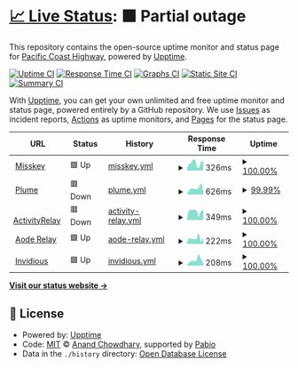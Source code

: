 # [📈 Live Status](https://upptime.seediqbale.xyz): <!--live status--> **🟧 Partial outage**

This repository contains the open-source uptime monitor and status page for [Pacific Coast Highway](https://upptime.seediqbale.xyz), powered by [Upptime](https://github.com/upptime/upptime).

[![Uptime CI](https://github.com/pchxyz/upptime/workflows/Uptime%20CI/badge.svg)](https://github.com/pchxyz/upptime/actions?query=workflow%3A%22Uptime+CI%22)
[![Response Time CI](https://github.com/pchxyz/upptime/workflows/Response%20Time%20CI/badge.svg)](https://github.com/pchxyz/upptime/actions?query=workflow%3A%22Response+Time+CI%22)
[![Graphs CI](https://github.com/pchxyz/upptime/workflows/Graphs%20CI/badge.svg)](https://github.com/pchxyz/upptime/actions?query=workflow%3A%22Graphs+CI%22)
[![Static Site CI](https://github.com/pchxyz/upptime/workflows/Static%20Site%20CI/badge.svg)](https://github.com/pchxyz/upptime/actions?query=workflow%3A%22Static+Site+CI%22)
[![Summary CI](https://github.com/pchxyz/upptime/workflows/Summary%20CI/badge.svg)](https://github.com/pchxyz/upptime/actions?query=workflow%3A%22Summary+CI%22)

With [Upptime](https://upptime.js.org), you can get your own unlimited and free uptime monitor and status page, powered entirely by a GitHub repository. We use [Issues](https://github.com/pchxyz/upptime/issues) as incident reports, [Actions](https://github.com/pchxyz/upptime/actions) as uptime monitors, and [Pages](https://upptime.seediqbale.xyz) for the status page.

<!--start: status pages-->
<!-- This summary is generated by Upptime (https://github.com/upptime/upptime) -->
<!-- Do not edit this manually, your changes will be overwritten -->
<!-- prettier-ignore -->
| URL | Status | History | Response Time | Uptime |
| --- | ------ | ------- | ------------- | ------ |
| <img alt="" src="https://icons.duckduckgo.com/ip3/seediqbale.xyz.ico" height="13"> [Misskey](https://seediqbale.xyz) | 🟩 Up | [misskey.yml](https://github.com/pchxyz/upptime/commits/HEAD/history/misskey.yml) | <details><summary><img alt="Response time graph" src="./graphs/misskey/response-time-week.png" height="20"> 326ms</summary><br><a href="https://upptime.seediqbale.xyz/history/misskey"><img alt="Response time 291" src="https://img.shields.io/endpoint?url=https%3A%2F%2Fraw.githubusercontent.com%2Fpchxyz%2Fupptime%2FHEAD%2Fapi%2Fmisskey%2Fresponse-time.json"></a><br><a href="https://upptime.seediqbale.xyz/history/misskey"><img alt="24-hour response time 405" src="https://img.shields.io/endpoint?url=https%3A%2F%2Fraw.githubusercontent.com%2Fpchxyz%2Fupptime%2FHEAD%2Fapi%2Fmisskey%2Fresponse-time-day.json"></a><br><a href="https://upptime.seediqbale.xyz/history/misskey"><img alt="7-day response time 326" src="https://img.shields.io/endpoint?url=https%3A%2F%2Fraw.githubusercontent.com%2Fpchxyz%2Fupptime%2FHEAD%2Fapi%2Fmisskey%2Fresponse-time-week.json"></a><br><a href="https://upptime.seediqbale.xyz/history/misskey"><img alt="30-day response time 295" src="https://img.shields.io/endpoint?url=https%3A%2F%2Fraw.githubusercontent.com%2Fpchxyz%2Fupptime%2FHEAD%2Fapi%2Fmisskey%2Fresponse-time-month.json"></a><br><a href="https://upptime.seediqbale.xyz/history/misskey"><img alt="1-year response time 291" src="https://img.shields.io/endpoint?url=https%3A%2F%2Fraw.githubusercontent.com%2Fpchxyz%2Fupptime%2FHEAD%2Fapi%2Fmisskey%2Fresponse-time-year.json"></a></details> | <details><summary><a href="https://upptime.seediqbale.xyz/history/misskey">100.00%</a></summary><a href="https://upptime.seediqbale.xyz/history/misskey"><img alt="All-time uptime 100.00%" src="https://img.shields.io/endpoint?url=https%3A%2F%2Fraw.githubusercontent.com%2Fpchxyz%2Fupptime%2FHEAD%2Fapi%2Fmisskey%2Fuptime.json"></a><br><a href="https://upptime.seediqbale.xyz/history/misskey"><img alt="24-hour uptime 100.00%" src="https://img.shields.io/endpoint?url=https%3A%2F%2Fraw.githubusercontent.com%2Fpchxyz%2Fupptime%2FHEAD%2Fapi%2Fmisskey%2Fuptime-day.json"></a><br><a href="https://upptime.seediqbale.xyz/history/misskey"><img alt="7-day uptime 100.00%" src="https://img.shields.io/endpoint?url=https%3A%2F%2Fraw.githubusercontent.com%2Fpchxyz%2Fupptime%2FHEAD%2Fapi%2Fmisskey%2Fuptime-week.json"></a><br><a href="https://upptime.seediqbale.xyz/history/misskey"><img alt="30-day uptime 100.00%" src="https://img.shields.io/endpoint?url=https%3A%2F%2Fraw.githubusercontent.com%2Fpchxyz%2Fupptime%2FHEAD%2Fapi%2Fmisskey%2Fuptime-month.json"></a><br><a href="https://upptime.seediqbale.xyz/history/misskey"><img alt="1-year uptime 100.00%" src="https://img.shields.io/endpoint?url=https%3A%2F%2Fraw.githubusercontent.com%2Fpchxyz%2Fupptime%2FHEAD%2Fapi%2Fmisskey%2Fuptime-year.json"></a></details>
| <img alt="" src="https://icons.duckduckgo.com/ip3/plume.seediqbale.xyz.ico" height="13"> [Plume](https://plume.seediqbale.xyz) | 🟥 Down | [plume.yml](https://github.com/pchxyz/upptime/commits/HEAD/history/plume.yml) | <details><summary><img alt="Response time graph" src="./graphs/plume/response-time-week.png" height="20"> 626ms</summary><br><a href="https://upptime.seediqbale.xyz/history/plume"><img alt="Response time 778" src="https://img.shields.io/endpoint?url=https%3A%2F%2Fraw.githubusercontent.com%2Fpchxyz%2Fupptime%2FHEAD%2Fapi%2Fplume%2Fresponse-time.json"></a><br><a href="https://upptime.seediqbale.xyz/history/plume"><img alt="24-hour response time 370" src="https://img.shields.io/endpoint?url=https%3A%2F%2Fraw.githubusercontent.com%2Fpchxyz%2Fupptime%2FHEAD%2Fapi%2Fplume%2Fresponse-time-day.json"></a><br><a href="https://upptime.seediqbale.xyz/history/plume"><img alt="7-day response time 626" src="https://img.shields.io/endpoint?url=https%3A%2F%2Fraw.githubusercontent.com%2Fpchxyz%2Fupptime%2FHEAD%2Fapi%2Fplume%2Fresponse-time-week.json"></a><br><a href="https://upptime.seediqbale.xyz/history/plume"><img alt="30-day response time 797" src="https://img.shields.io/endpoint?url=https%3A%2F%2Fraw.githubusercontent.com%2Fpchxyz%2Fupptime%2FHEAD%2Fapi%2Fplume%2Fresponse-time-month.json"></a><br><a href="https://upptime.seediqbale.xyz/history/plume"><img alt="1-year response time 778" src="https://img.shields.io/endpoint?url=https%3A%2F%2Fraw.githubusercontent.com%2Fpchxyz%2Fupptime%2FHEAD%2Fapi%2Fplume%2Fresponse-time-year.json"></a></details> | <details><summary><a href="https://upptime.seediqbale.xyz/history/plume">99.99%</a></summary><a href="https://upptime.seediqbale.xyz/history/plume"><img alt="All-time uptime 99.50%" src="https://img.shields.io/endpoint?url=https%3A%2F%2Fraw.githubusercontent.com%2Fpchxyz%2Fupptime%2FHEAD%2Fapi%2Fplume%2Fuptime.json"></a><br><a href="https://upptime.seediqbale.xyz/history/plume"><img alt="24-hour uptime 99.96%" src="https://img.shields.io/endpoint?url=https%3A%2F%2Fraw.githubusercontent.com%2Fpchxyz%2Fupptime%2FHEAD%2Fapi%2Fplume%2Fuptime-day.json"></a><br><a href="https://upptime.seediqbale.xyz/history/plume"><img alt="7-day uptime 99.99%" src="https://img.shields.io/endpoint?url=https%3A%2F%2Fraw.githubusercontent.com%2Fpchxyz%2Fupptime%2FHEAD%2Fapi%2Fplume%2Fuptime-week.json"></a><br><a href="https://upptime.seediqbale.xyz/history/plume"><img alt="30-day uptime 99.69%" src="https://img.shields.io/endpoint?url=https%3A%2F%2Fraw.githubusercontent.com%2Fpchxyz%2Fupptime%2FHEAD%2Fapi%2Fplume%2Fuptime-month.json"></a><br><a href="https://upptime.seediqbale.xyz/history/plume"><img alt="1-year uptime 99.50%" src="https://img.shields.io/endpoint?url=https%3A%2F%2Fraw.githubusercontent.com%2Fpchxyz%2Fupptime%2FHEAD%2Fapi%2Fplume%2Fuptime-year.json"></a></details>
| <img alt="" src="https://icons.duckduckgo.com/ip3/relay-tw.seediqbale.xyz.ico" height="13"> [ActivityRelay](https://relay-tw.seediqbale.xyz) | 🟥 Down | [activity-relay.yml](https://github.com/pchxyz/upptime/commits/HEAD/history/activity-relay.yml) | <details><summary><img alt="Response time graph" src="./graphs/activity-relay/response-time-week.png" height="20"> 349ms</summary><br><a href="https://upptime.seediqbale.xyz/history/activity-relay"><img alt="Response time 279" src="https://img.shields.io/endpoint?url=https%3A%2F%2Fraw.githubusercontent.com%2Fpchxyz%2Fupptime%2FHEAD%2Fapi%2Factivity-relay%2Fresponse-time.json"></a><br><a href="https://upptime.seediqbale.xyz/history/activity-relay"><img alt="24-hour response time 391" src="https://img.shields.io/endpoint?url=https%3A%2F%2Fraw.githubusercontent.com%2Fpchxyz%2Fupptime%2FHEAD%2Fapi%2Factivity-relay%2Fresponse-time-day.json"></a><br><a href="https://upptime.seediqbale.xyz/history/activity-relay"><img alt="7-day response time 349" src="https://img.shields.io/endpoint?url=https%3A%2F%2Fraw.githubusercontent.com%2Fpchxyz%2Fupptime%2FHEAD%2Fapi%2Factivity-relay%2Fresponse-time-week.json"></a><br><a href="https://upptime.seediqbale.xyz/history/activity-relay"><img alt="30-day response time 301" src="https://img.shields.io/endpoint?url=https%3A%2F%2Fraw.githubusercontent.com%2Fpchxyz%2Fupptime%2FHEAD%2Fapi%2Factivity-relay%2Fresponse-time-month.json"></a><br><a href="https://upptime.seediqbale.xyz/history/activity-relay"><img alt="1-year response time 279" src="https://img.shields.io/endpoint?url=https%3A%2F%2Fraw.githubusercontent.com%2Fpchxyz%2Fupptime%2FHEAD%2Fapi%2Factivity-relay%2Fresponse-time-year.json"></a></details> | <details><summary><a href="https://upptime.seediqbale.xyz/history/activity-relay">100.00%</a></summary><a href="https://upptime.seediqbale.xyz/history/activity-relay"><img alt="All-time uptime 99.72%" src="https://img.shields.io/endpoint?url=https%3A%2F%2Fraw.githubusercontent.com%2Fpchxyz%2Fupptime%2FHEAD%2Fapi%2Factivity-relay%2Fuptime.json"></a><br><a href="https://upptime.seediqbale.xyz/history/activity-relay"><img alt="24-hour uptime 99.99%" src="https://img.shields.io/endpoint?url=https%3A%2F%2Fraw.githubusercontent.com%2Fpchxyz%2Fupptime%2FHEAD%2Fapi%2Factivity-relay%2Fuptime-day.json"></a><br><a href="https://upptime.seediqbale.xyz/history/activity-relay"><img alt="7-day uptime 100.00%" src="https://img.shields.io/endpoint?url=https%3A%2F%2Fraw.githubusercontent.com%2Fpchxyz%2Fupptime%2FHEAD%2Fapi%2Factivity-relay%2Fuptime-week.json"></a><br><a href="https://upptime.seediqbale.xyz/history/activity-relay"><img alt="30-day uptime 99.86%" src="https://img.shields.io/endpoint?url=https%3A%2F%2Fraw.githubusercontent.com%2Fpchxyz%2Fupptime%2FHEAD%2Fapi%2Factivity-relay%2Fuptime-month.json"></a><br><a href="https://upptime.seediqbale.xyz/history/activity-relay"><img alt="1-year uptime 99.72%" src="https://img.shields.io/endpoint?url=https%3A%2F%2Fraw.githubusercontent.com%2Fpchxyz%2Fupptime%2FHEAD%2Fapi%2Factivity-relay%2Fuptime-year.json"></a></details>
| <img alt="" src="https://icons.duckduckgo.com/ip3/aode.seediqbale.xyz.ico" height="13"> [Aode Relay](https://aode.seediqbale.xyz) | 🟩 Up | [aode-relay.yml](https://github.com/pchxyz/upptime/commits/HEAD/history/aode-relay.yml) | <details><summary><img alt="Response time graph" src="./graphs/aode-relay/response-time-week.png" height="20"> 222ms</summary><br><a href="https://upptime.seediqbale.xyz/history/aode-relay"><img alt="Response time 292" src="https://img.shields.io/endpoint?url=https%3A%2F%2Fraw.githubusercontent.com%2Fpchxyz%2Fupptime%2FHEAD%2Fapi%2Faode-relay%2Fresponse-time.json"></a><br><a href="https://upptime.seediqbale.xyz/history/aode-relay"><img alt="24-hour response time 243" src="https://img.shields.io/endpoint?url=https%3A%2F%2Fraw.githubusercontent.com%2Fpchxyz%2Fupptime%2FHEAD%2Fapi%2Faode-relay%2Fresponse-time-day.json"></a><br><a href="https://upptime.seediqbale.xyz/history/aode-relay"><img alt="7-day response time 222" src="https://img.shields.io/endpoint?url=https%3A%2F%2Fraw.githubusercontent.com%2Fpchxyz%2Fupptime%2FHEAD%2Fapi%2Faode-relay%2Fresponse-time-week.json"></a><br><a href="https://upptime.seediqbale.xyz/history/aode-relay"><img alt="30-day response time 294" src="https://img.shields.io/endpoint?url=https%3A%2F%2Fraw.githubusercontent.com%2Fpchxyz%2Fupptime%2FHEAD%2Fapi%2Faode-relay%2Fresponse-time-month.json"></a><br><a href="https://upptime.seediqbale.xyz/history/aode-relay"><img alt="1-year response time 292" src="https://img.shields.io/endpoint?url=https%3A%2F%2Fraw.githubusercontent.com%2Fpchxyz%2Fupptime%2FHEAD%2Fapi%2Faode-relay%2Fresponse-time-year.json"></a></details> | <details><summary><a href="https://upptime.seediqbale.xyz/history/aode-relay">100.00%</a></summary><a href="https://upptime.seediqbale.xyz/history/aode-relay"><img alt="All-time uptime 100.00%" src="https://img.shields.io/endpoint?url=https%3A%2F%2Fraw.githubusercontent.com%2Fpchxyz%2Fupptime%2FHEAD%2Fapi%2Faode-relay%2Fuptime.json"></a><br><a href="https://upptime.seediqbale.xyz/history/aode-relay"><img alt="24-hour uptime 100.00%" src="https://img.shields.io/endpoint?url=https%3A%2F%2Fraw.githubusercontent.com%2Fpchxyz%2Fupptime%2FHEAD%2Fapi%2Faode-relay%2Fuptime-day.json"></a><br><a href="https://upptime.seediqbale.xyz/history/aode-relay"><img alt="7-day uptime 100.00%" src="https://img.shields.io/endpoint?url=https%3A%2F%2Fraw.githubusercontent.com%2Fpchxyz%2Fupptime%2FHEAD%2Fapi%2Faode-relay%2Fuptime-week.json"></a><br><a href="https://upptime.seediqbale.xyz/history/aode-relay"><img alt="30-day uptime 100.00%" src="https://img.shields.io/endpoint?url=https%3A%2F%2Fraw.githubusercontent.com%2Fpchxyz%2Fupptime%2FHEAD%2Fapi%2Faode-relay%2Fuptime-month.json"></a><br><a href="https://upptime.seediqbale.xyz/history/aode-relay"><img alt="1-year uptime 100.00%" src="https://img.shields.io/endpoint?url=https%3A%2F%2Fraw.githubusercontent.com%2Fpchxyz%2Fupptime%2FHEAD%2Fapi%2Faode-relay%2Fuptime-year.json"></a></details>
| <img alt="" src="https://icons.duckduckgo.com/ip3/invidious.seediqbale.xyz.ico" height="13"> [Invidious](https://invidious.seediqbale.xyz) | 🟩 Up | [invidious.yml](https://github.com/pchxyz/upptime/commits/HEAD/history/invidious.yml) | <details><summary><img alt="Response time graph" src="./graphs/invidious/response-time-week.png" height="20"> 208ms</summary><br><a href="https://upptime.seediqbale.xyz/history/invidious"><img alt="Response time 288" src="https://img.shields.io/endpoint?url=https%3A%2F%2Fraw.githubusercontent.com%2Fpchxyz%2Fupptime%2FHEAD%2Fapi%2Finvidious%2Fresponse-time.json"></a><br><a href="https://upptime.seediqbale.xyz/history/invidious"><img alt="24-hour response time 105" src="https://img.shields.io/endpoint?url=https%3A%2F%2Fraw.githubusercontent.com%2Fpchxyz%2Fupptime%2FHEAD%2Fapi%2Finvidious%2Fresponse-time-day.json"></a><br><a href="https://upptime.seediqbale.xyz/history/invidious"><img alt="7-day response time 208" src="https://img.shields.io/endpoint?url=https%3A%2F%2Fraw.githubusercontent.com%2Fpchxyz%2Fupptime%2FHEAD%2Fapi%2Finvidious%2Fresponse-time-week.json"></a><br><a href="https://upptime.seediqbale.xyz/history/invidious"><img alt="30-day response time 292" src="https://img.shields.io/endpoint?url=https%3A%2F%2Fraw.githubusercontent.com%2Fpchxyz%2Fupptime%2FHEAD%2Fapi%2Finvidious%2Fresponse-time-month.json"></a><br><a href="https://upptime.seediqbale.xyz/history/invidious"><img alt="1-year response time 288" src="https://img.shields.io/endpoint?url=https%3A%2F%2Fraw.githubusercontent.com%2Fpchxyz%2Fupptime%2FHEAD%2Fapi%2Finvidious%2Fresponse-time-year.json"></a></details> | <details><summary><a href="https://upptime.seediqbale.xyz/history/invidious">100.00%</a></summary><a href="https://upptime.seediqbale.xyz/history/invidious"><img alt="All-time uptime 100.00%" src="https://img.shields.io/endpoint?url=https%3A%2F%2Fraw.githubusercontent.com%2Fpchxyz%2Fupptime%2FHEAD%2Fapi%2Finvidious%2Fuptime.json"></a><br><a href="https://upptime.seediqbale.xyz/history/invidious"><img alt="24-hour uptime 100.00%" src="https://img.shields.io/endpoint?url=https%3A%2F%2Fraw.githubusercontent.com%2Fpchxyz%2Fupptime%2FHEAD%2Fapi%2Finvidious%2Fuptime-day.json"></a><br><a href="https://upptime.seediqbale.xyz/history/invidious"><img alt="7-day uptime 100.00%" src="https://img.shields.io/endpoint?url=https%3A%2F%2Fraw.githubusercontent.com%2Fpchxyz%2Fupptime%2FHEAD%2Fapi%2Finvidious%2Fuptime-week.json"></a><br><a href="https://upptime.seediqbale.xyz/history/invidious"><img alt="30-day uptime 100.00%" src="https://img.shields.io/endpoint?url=https%3A%2F%2Fraw.githubusercontent.com%2Fpchxyz%2Fupptime%2FHEAD%2Fapi%2Finvidious%2Fuptime-month.json"></a><br><a href="https://upptime.seediqbale.xyz/history/invidious"><img alt="1-year uptime 100.00%" src="https://img.shields.io/endpoint?url=https%3A%2F%2Fraw.githubusercontent.com%2Fpchxyz%2Fupptime%2FHEAD%2Fapi%2Finvidious%2Fuptime-year.json"></a></details>

<!--end: status pages-->

[**Visit our status website →**](https://upptime.seediqbale.xyz)

## 📄 License

- Powered by: [Upptime](https://github.com/upptime/upptime)
- Code: [MIT](./LICENSE) © [Anand Chowdhary](https://anandchowdhary.com), supported by [Pabio](https://pabio.com)
- Data in the `./history` directory: [Open Database License](https://opendatacommons.org/licenses/odbl/1-0/)
